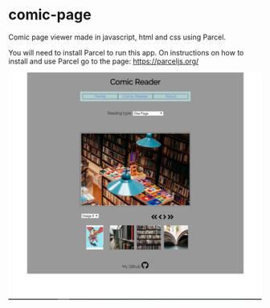 # comic-page
Comic page viewer made in javascript, html and css using Parcel.

You will need to install Parcel to run this app.
On instructions on how to install and use Parcel go to the page:
https://parceljs.org/


![alt text](https://github.com/Polkagris/comic-page/blob/master/comic-page-img.JPG?raw=true)
